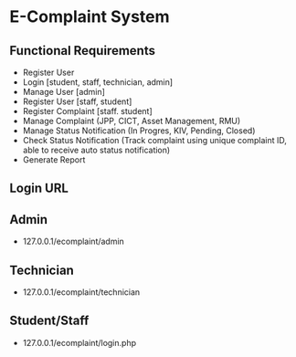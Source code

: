 # E-Complaint System

## Functional Requirements

- Register User
- Login [student, staff, technician, admin]
- Manage User [admin]
- Register User [staff, student]
- Register Complaint [staff. student]
- Manage Complaint (JPP, CICT, Asset Management, RMU)
- Manage Status Notification (In Progres, KIV, Pending, Closed)
- Check Status Notification (Track complaint using unique complaint ID, able to receive auto status notification)
- Generate Report

## Login URL

## Admin
- 127.0.0.1/ecomplaint/admin

## Technician
- 127.0.0.1/ecomplaint/technician

## Student/Staff
- 127.0.0.1/ecomplaint/login.php